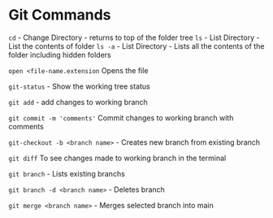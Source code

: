 # Git Commands

`cd` - Change Directory - returns to top of the folder tree 
`ls` - List Directory - List the contents of folder
`ls -a` - List Directory - Lists all the contents of the folder including hidden folders

`open <file-name.extension` Opens the file

`git-status` - Show the working tree status  

`git add` - add changes to working branch

`git commit -m 'comments'` Commit changes to working branch with comments 

`git-checkout -b <branch name>` - Creates new branch from existing branch  

`git diff` To see changes made to working branch in the terminal

`git branch` - Lists existing branchs

`git branch -d <branch name>` - Deletes branch

`git merge <branch name>` - Merges selected branch into main